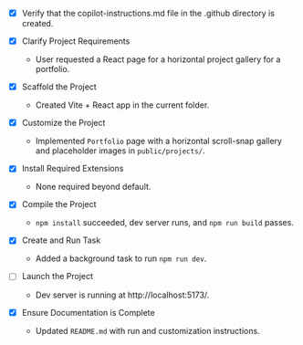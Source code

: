 - [x] Verify that the copilot-instructions.md file in the .github directory is created.

- [x] Clarify Project Requirements
  - User requested a React page for a horizontal project gallery for a portfolio.

- [x] Scaffold the Project
  - Created Vite + React app in the current folder.

- [x] Customize the Project
  - Implemented `Portfolio` page with a horizontal scroll-snap gallery and placeholder images in `public/projects/`.

- [x] Install Required Extensions
  - None required beyond default.

- [x] Compile the Project
  - `npm install` succeeded, dev server runs, and `npm run build` passes.

- [x] Create and Run Task
  - Added a background task to run `npm run dev`.

- [ ] Launch the Project
  - Dev server is running at http://localhost:5173/.

- [x] Ensure Documentation is Complete
  - Updated `README.md` with run and customization instructions.